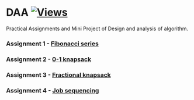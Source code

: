 # DAA [![Views](https://hits.seeyoufarm.com/api/count/incr/badge.svg?url=https%3A%2F%2Fgithub.com%2Fprashantjagtap2909%2FDAA&count_bg=%2379C83D&title_bg=%23555555&icon=&icon_color=%23E7E7E7&title=Views&edge_flat=false)](https://hits.seeyoufarm.com)

Practical Assignments and Mini Project of Design and analysis of algorithm.



### Assignment 1 - [Fibonacci series](https://github.com/prashantjagtap2909/DAA/blob/main/Assignments/Fibanacci%20number.cpp)
### Assignment 2 - [0-1 knapsack](https://github.com/prashantjagtap2909/DAA/blob/main/Assignments/0-1%20knapsack.cpp)
### Assignment 3 - [Fractional knapsack](https://github.com/prashantjagtap2909/DAA/blob/main/Assignments/Fractional%20knapsack.cpp)
### Assignment 4 - [Job sequencing](https://github.com/prashantjagtap2909/DAA/blob/main/Assignments/Job%20sequencing.cpp)
